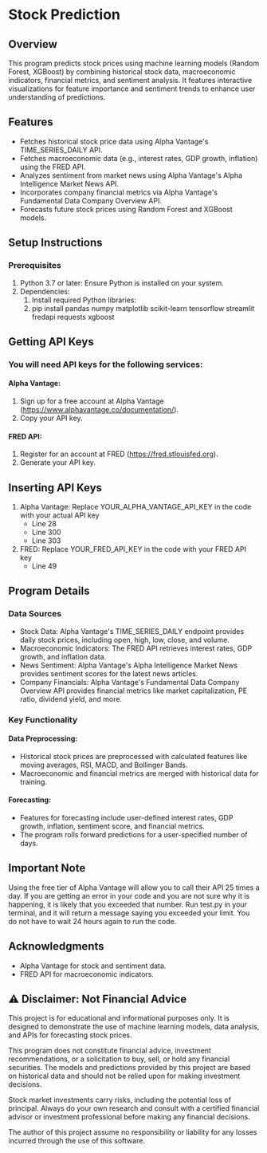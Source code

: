 # Stock Prediction

## Overview
This program predicts stock prices using machine learning models (Random Forest, XGBoost) by combining historical stock data, macroeconomic indicators, financial metrics, and sentiment analysis. It features interactive visualizations for feature importance and sentiment trends to enhance user understanding of predictions.

## Features
- Fetches historical stock price data using Alpha Vantage's TIME_SERIES_DAILY API.
- Fetches macroeconomic data (e.g., interest rates, GDP growth, inflation) using the FRED API.
- Analyzes sentiment from market news using Alpha Vantage's Alpha Intelligence Market News API.
- Incorporates company financial metrics via Alpha Vantage's Fundamental Data Company Overview API.
- Forecasts future stock prices using Random Forest and XGBoost models.

## Setup Instructions
### Prerequisites
1. Python 3.7 or later: Ensure Python is installed on your system.
2. Dependencies:
   1. Install required Python libraries:
   2. pip install pandas numpy matplotlib scikit-learn tensorflow streamlit fredapi requests xgboost

## Getting API Keys
###  You will need API keys for the following services:
#### Alpha Vantage:
1. Sign up for a free account at Alpha Vantage (https://www.alphavantage.co/documentation/).
2. Copy your API key.
#### FRED API:
1. Register for an account at FRED (https://fred.stlouisfed.org).
2. Generate your API key.
## Inserting API Keys
1. Alpha Vantage: Replace YOUR_ALPHA_VANTAGE_API_KEY in the code with your actual API key
   - Line 28
   - Line 300
   - Line 303
2. FRED: Replace YOUR_FRED_API_KEY in the code with your FRED API key
   - Line 49
## Program Details
### Data Sources
- Stock Data: Alpha Vantage's TIME_SERIES_DAILY endpoint provides daily stock prices, including open, high, low, close, and volume.
- Macroeconomic Indicators: The FRED API retrieves interest rates, GDP growth, and inflation data.
- News Sentiment: Alpha Vantage's Alpha Intelligence Market News provides sentiment scores for the latest news articles.
- Company Financials: Alpha Vantage's Fundamental Data Company Overview API provides financial metrics like market capitalization, PE ratio, dividend yield, and more.
### Key Functionality
#### Data Preprocessing:
- Historical stock prices are preprocessed with calculated features like moving averages, RSI, MACD, and Bollinger Bands.
- Macroeconomic and financial metrics are merged with historical data for training.
#### Forecasting:
- Features for forecasting include user-defined interest rates, GDP growth, inflation, sentiment score, and financial metrics.
- The program rolls forward predictions for a user-specified number of days.
## Important Note
Using the free tier of Alpha Vantage will allow you to call their API 25 times a day. If you are getting an error in your code and you are not sure why it is happening, it is likely that you exceeded that number. Run test.py in your terminal, and it will return a message saying you exceeded your limit. You do not have to wait 24 hours again to run the code.
## Acknowledgments
- Alpha Vantage for stock and sentiment data.
- FRED API for macroeconomic indicators.
## ⚠️ Disclaimer: Not Financial Advice
This project is for educational and informational purposes only. It is designed to demonstrate the use of machine learning models, data analysis, and APIs for forecasting stock prices.

This program does not constitute financial advice, investment recommendations, or a solicitation to buy, sell, or hold any financial securities. The models and predictions provided by this project are based on historical data and should not be relied upon for making investment decisions.

Stock market investments carry risks, including the potential loss of principal. Always do your own research and consult with a certified financial advisor or investment professional before making any financial decisions.

The author of this project assume no responsibility or liability for any losses incurred through the use of this software.
